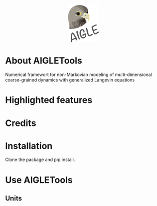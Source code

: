 <p align="center" >
  <img width="20%" src="/logo.png" />
</p>

# About AIGLETools
Numerical framewort for non-Markovian modeling of multi-dimensional coarse-grained dynamics with generalized Langevin equations
 

# Highlighted features

# Credits

# Installation
Clone the package and pip install.

# Use AIGLETools

## Units

